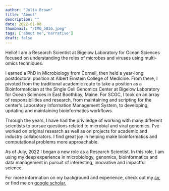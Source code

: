 ```yaml
---
author: "Julia Brown"
title: "About"
description: ""
date: 2022-01-08
thumbnail: "/IMG_5036.jpeg"
tags: ['about me','narrative']
draft: false
---
```


Hello! I am a Research Scientist at Bigelow Laboratory for Ocean Sciences focused on understanding the roles of microbes and viruses using multi-omics techniques.

 I earned a PhD in Microbiology from Cornell, then held a year-long postdoctoral position at Albert Einstein College of Medicine. From there, I pivoted from the traditional academic route to take a position as a Bioinformatician at the Single Cell Genomics Center at Bigelow Laboratory for Ocean Sciences in East Boothbay, Maine. For SCGC, I took on an array of responsibilities and research, from maintaining and scripting for the center's Laboratory Information Management System, to developing, updating and maintaining bioinformatics workflows.  

Through the years, I have had the priviledge of working with many different scientists to pursue questions related to microbial and viral genomics. I've worked on original research as well as on projects for academic and industry collaborators. I find great joy in helping make bioinformatics and computational problems more approachable.

As of July, 2022 I began a new role as a Research Scientist. In this role, I am using my deep experience in microbiology, genomics, bioinformatics and data management in pursuit of interesting, innovative and impactful science.

For more information on my background and experience, check out my [cv](https://www.bigelow.org/files/cv/julia.pdf), or find me on [google scholar.](https://scholar.google.com/citations?user=rGsro4wAAAAJ&hl=en)

